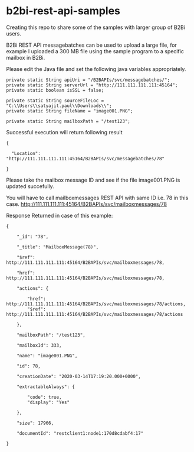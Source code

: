 # b2bi-rest-api-samples
Creating this repo to share some of the samples with larger group of B2Bi users.

B2Bi REST API messagebatches can be used to upload a large file, for example I uploaded a 300 MB file using the sample program to a specific mailbox in B2Bi.

Please edit the Java file and set the following java variables appropriately.

    private static String apiUri = "/B2BAPIs/svc/messagebatches/";
    private static String serverUrl = "http://111.111.111.111:45164";
    private static boolean isSSL = false;

    private static String sourceFileLoc = "C:\\Users\\satyajit.paul\\Downloads\\";
    private static String fileName = "image001.PNG";  

    private static String mailboxPath = "/test123";

Successful execution will return following result

	{

	  "Location": "http://111.111.111.111:45164/B2BAPIs/svc/messagebatches/78"

	}

Please take the mailbox message ID and see if the file image001.PNG is updated succefully.

You will have to call mailboxmessages REST API with same ID i.e. 78 in this case.  http://111.111.111.111:45164/B2BAPIs/svc/mailboxmessages/78

Response Returned in case of this example:

	{

		"_id": "78",

		"_title": "MailboxMessage(78)",

		"$ref": http://111.111.111.111:45164/B2BAPIs/svc/mailboxmessages/78,

		"href": http://111.111.111.111:45164/B2BAPIs/svc/mailboxmessages/78,

		"actions": {

			"href": http://111.111.111.111:45164/B2BAPIs/svc/mailboxmessages/78/actions,
			"$ref": http://111.111.111.111:45164/B2BAPIs/svc/mailboxmessages/78/actions

		},

		"mailboxPath": "/test123",

		"mailboxId": 333,

		"name": "image001.PNG",

		"id": 78,

		"creationDate": "2020-03-14T17:19:20.000+0000",

		"extractableAlways": {

			"code": true,
			"display": "Yes"

		},

		"size": 17966,

		"documentId": "restclient1:node1:170d8cdabf4:17"

	}
